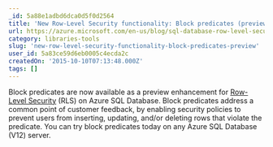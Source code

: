 ```yaml
---
_id: 5a88e1adbd6dca0d5f0d2564
title: 'New Row-Level Security functionality: Block predicates (preview)'
url: https://azure.microsoft.com/en-us/blog/sql-database-row-level-security-block-predicates/
category: libraries-tools
slug: 'new-row-level-security-functionality-block-predicates-preview'
user_id: 5a83ce59d6eb0005c4ecda2c
createdOn: '2015-10-10T07:13:48.000Z'
tags: []
---
```


Block predicates are now available as a preview enhancement for <a title="" href="https://azure.microsoft.com/en-us/blog/row-level-security-for-sql-database-is-generally-available/">Row-Level Security</a> (RLS) on Azure SQL Database. Block predicates address a common point of customer feedback, by enabling security policies to prevent users from inserting, updating, and/or deleting rows that violate the predicate. You can try block predicates today on any Azure SQL Database (V12) server.

